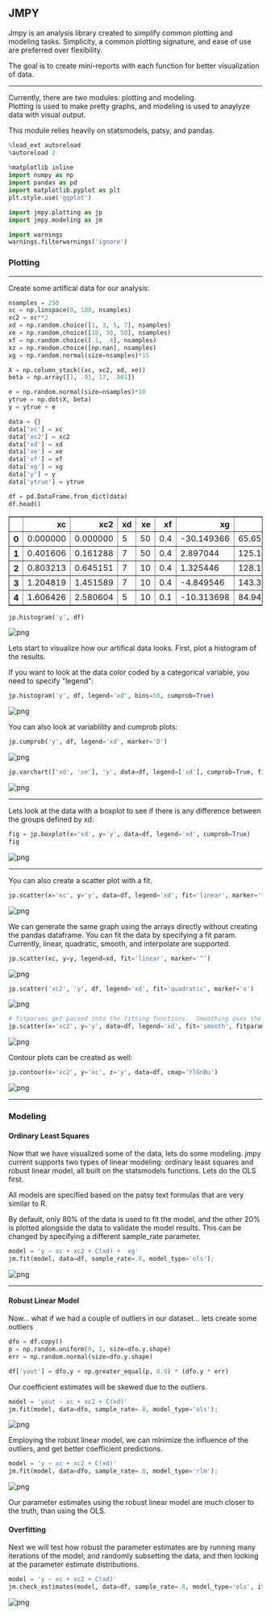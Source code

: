 
## JMPY  
Jmpy is an analysis library created to simplify common plotting and modeling tasks.  Simplicity, a common plotting signature, and ease of use are preferred over flexibility.

The goal is to create mini-reports with each function for better visualization of data.
___
Currently, there are two modules:  plotting and modeling.  
Plotting is used to make pretty graphs, and modeling is used to anaylyze data with visual output.  

This module relies heavily on statsmodels, patsy, and pandas.


```python
%load_ext autoreload
%autoreload 2
    
%matplotlib inline
import numpy as np
import pandas as pd
import matplotlib.pyplot as plt
plt.style.use('ggplot')

import jmpy.plotting as jp
import jmpy.modeling as jm

import warnings
warnings.filterwarnings('ignore')
```

### Plotting  
___
Create some artifical data for our analysis:


```python
nsamples = 250
xc = np.linspace(0, 100, nsamples)
xc2 = xc**2
xd = np.random.choice([1, 3, 5, 7], nsamples)
xe = np.random.choice([10, 30, 50], nsamples)
xf = np.random.choice([.1, .4], nsamples)
xz = np.random.choice([np.nan], nsamples)
xg = np.random.normal(size=nsamples)*15

X = np.column_stack((xc, xc2, xd, xe))
beta = np.array([1, .01, 17, .001])

e = np.random.normal(size=nsamples)*10
ytrue = np.dot(X, beta)
y = ytrue + e

data = {}
data['xc'] = xc
data['xc2'] = xc2
data['xd'] = xd
data['xe'] = xe
data['xf'] = xf
data['xg'] = xg
data['y'] = y
data['ytrue'] = ytrue

df = pd.DataFrame.from_dict(data)
df.head()
```




<div>
<table border="1" class="dataframe">
  <thead>
    <tr style="text-align: right;">
      <th></th>
      <th>xc</th>
      <th>xc2</th>
      <th>xd</th>
      <th>xe</th>
      <th>xf</th>
      <th>xg</th>
      <th>y</th>
      <th>ytrue</th>
    </tr>
  </thead>
  <tbody>
    <tr>
      <th>0</th>
      <td>0.000000</td>
      <td>0.000000</td>
      <td>5</td>
      <td>50</td>
      <td>0.4</td>
      <td>-30.149366</td>
      <td>65.659545</td>
      <td>85.050000</td>
    </tr>
    <tr>
      <th>1</th>
      <td>0.401606</td>
      <td>0.161288</td>
      <td>7</td>
      <td>50</td>
      <td>0.4</td>
      <td>2.897044</td>
      <td>125.145445</td>
      <td>119.453219</td>
    </tr>
    <tr>
      <th>2</th>
      <td>0.803213</td>
      <td>0.645151</td>
      <td>7</td>
      <td>10</td>
      <td>0.4</td>
      <td>1.325446</td>
      <td>128.196008</td>
      <td>119.819664</td>
    </tr>
    <tr>
      <th>3</th>
      <td>1.204819</td>
      <td>1.451589</td>
      <td>7</td>
      <td>10</td>
      <td>0.4</td>
      <td>-4.849546</td>
      <td>143.351950</td>
      <td>120.229335</td>
    </tr>
    <tr>
      <th>4</th>
      <td>1.606426</td>
      <td>2.580604</td>
      <td>5</td>
      <td>10</td>
      <td>0.1</td>
      <td>-10.313698</td>
      <td>84.942284</td>
      <td>86.642232</td>
    </tr>
  </tbody>
</table>
</div>




```python
jp.histogram('y', df)
```




![png](README_files/README_4_0.png)



Lets start to visualize how our artifical data looks.  First, plot a histogram of the results.

If you want to look at the data color coded by a categorical variable, you need to specify "legend":


```python
jp.histogram('y', df, legend='xd', bins=50, cumprob=True)
```




![png](README_files/README_7_0.png)



You can also look at variablility and cumprob plots:


```python
jp.cumprob('y', df, legend='xd', marker='D')
```




![png](README_files/README_9_0.png)




```python
jp.varchart(['xd', 'xe'], 'y', data=df, legend=['xd'], cumprob=True, figsize=(12,6))
```




![png](README_files/README_10_0.png)



___
Lets look at the data with a boxplot to see if there is any difference between the groups defined by xd:


```python
fig = jp.boxplot(x='xd', y='y', data=df, legend='xd', cumprob=True)
fig
```




![png](README_files/README_12_0.png)



___
You can also create a scatter plot with a fit.


```python
jp.scatter(x='xc', y='y', data=df, legend='xd', fit='linear', marker='^')
```




![png](README_files/README_14_0.png)



We can generate the same graph using the arrays directly without creating the pandas dataframe.  You can fit the data by specifying a fit param.  Currently, linear, quadratic, smooth, and interpolate are supported.


```python
jp.scatter(xc, y=y, legend=xd, fit='linear', marker='^')
```




![png](README_files/README_16_0.png)




```python
jp.scatter('xc2', 'y', df, legend='xd', fit='quadratic', marker='o')
```




![png](README_files/README_17_0.png)




```python
# fitparams get passed into the fitting functions.  Smoothing uses the scipy Univariate spline function.
jp.scatter(x='xc2', y='y', data=df, legend='xd', fit='smooth', fitparams={'s': 1e6})
```




![png](README_files/README_18_0.png)



Contour plots can be created as well:


```python
jp.contour(x='xc2', y='xc', z='y', data=df, cmap='YlGnBu')
```




![png](README_files/README_20_0.png)



___
### Modeling  
#### Ordinary Least Squares
Now that we have visualized some of the data, lets do some modeling.  jmpy current supports two types of linear modeling:  ordinary least squares and robust linear model, all built on the statsmodels functions.  Lets do the OLS first.  

All models are specified based on the patsy text formulas that are very similar to R.  

By default, only 80% of the data is used to fit the model, and the other 20% is plotted alongside the data to validate the model results.  This can be changed by specifying a different sample_rate parameter.


```python
model = 'y ~ xc + xc2 + C(xd) +  xg'
jm.fit(model, data=df, sample_rate=.8, model_type='ols');
```


![png](README_files/README_22_0.png)


___
#### Robust Linear Model
Now... what if we had a couple of outliers in our dataset... lets create some outliers


```python
dfo = df.copy()
p = np.random.uniform(0, 1, size=dfo.y.shape)
err = np.random.normal(size=dfo.y.shape)

df['yout'] = dfo.y + np.greater_equal(p, 0.9) * (dfo.y * err)
```

Our coefficient estimates will be skewed due to the outliers.


```python
model = 'yout ~ xc + xc2 + C(xd)'
jm.fit(model, data=dfo, sample_rate=.8, model_type='ols');
```


![png](README_files/README_26_0.png)


Employing the robust linear model, we can minimize the influence of the outliers, and get better coefficient predictions.


```python
model = 'y ~ xc + xc2 + C(xd)'
jm.fit(model, data=dfo, sample_rate=.8, model_type='rlm');
```


![png](README_files/README_28_0.png)


Our parameter estimates using the robust linear model are much closer to the truth, than using the OLS.

#### Overfitting  
Next we will test how robust the parameter estimates are by running many iterations of the model, and randomly subsetting the data, and then looking at the parameter estimate distributions.


```python
model = 'y ~ xc + xc2 + C(xd)'
jm.check_estimates(model, data=df, sample_rate=.8, model_type='ols', iterations=275);
```


![png](README_files/README_31_0.png)



```python

```
